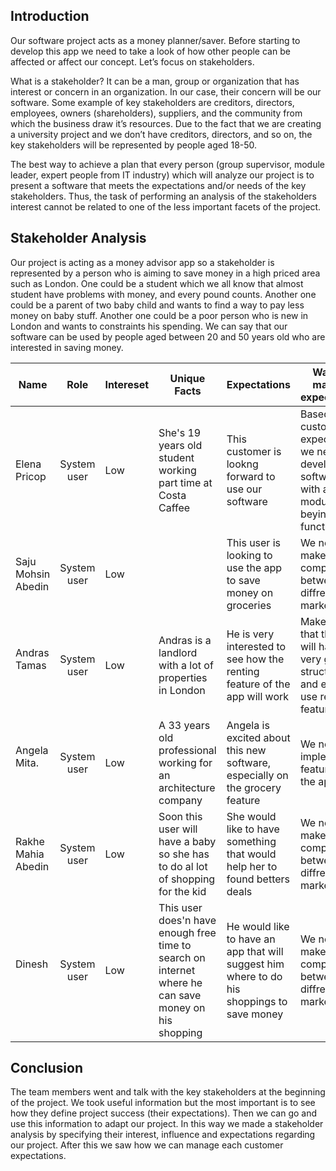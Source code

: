 ## Introduction

Our software project acts as a money planner/saver.  Before starting to develop this app we need to take a look of how other people can be affected or affect our concept. Let’s focus on stakeholders.

What is a stakeholder? It can be a man, group or organization that has interest or concern in an organization. In our case, their concern will be our software.  Some example of key stakeholders are creditors, directors, employees, owners (shareholders), suppliers, and the community from which the business draw it’s resources. Due to the fact that we are creating a university project and we don’t have creditors, directors, and so on, the key stakeholders will be represented by people aged 18-50.
 
The best way to achieve a plan that every person (group supervisor, module leader, expert people from IT industry) which will analyze our project is to present a software that meets the expectations and/or needs of the key stakeholders. Thus, the task of performing an analysis of the stakeholders interest cannot be related to one of the less important facets of the project.

## Stakeholder Analysis

Our project is acting as a money advisor app so a stakeholder is represented by a person who is aiming to save money in a high priced area such as London. One could be a student which we all know that almost student have problems with money, and every pound counts. Another one could be a parent of two baby child and wants to find a way to pay less money on baby stuff. Another one could be a poor person who is new in London and wants to constraints his spending. We can say that our software can be used by people aged between 20 and 50 years old who are interested in saving money.

| **Name**          | **Role**  | **Intereset** | **Unique Facts**   | **Expectations**         | **Ways to manage expectations** | 
|-------------------|:---------:|---------------|--------------------|--------------------------|-----------------------------------|
|Elena Pricop       |System user|Low           |She's 19 years old student working part time at Costa Caffee|This customer is lookng forward to use our software |Based on this customer expectations we need to develop this software with all modules beying functional|
|Saju Mohsin Abedin |System user|Low         |                    |This user is looking to use the app to save money on groceries|We need to make a price comparison between diffrent markets|
|Andras Tamas       |System user|Low           |Andras is a landlord with a lot of properties in London|He is very interested  to see how the renting feature of the app will work|Make sure that the app will have a very good, structured and easy to use renting feature|
|Angela Mita.       |System user|Low        |A 33 years old professional working for an architecture company|Angela is excited about this new software, especially on the grocery feature|We need to implement all features of the app|
|Rakhe Mahia Abedin |System user|Low           |Soon this user will have a baby so she has to do al lot of shopping for the kid|She would like to have something that would help her to found betters deals|We need to make a price comparison between diffrent markets|
|Dinesh             |System user|Low         |This user does'n have enough free time to search on internet where he can save money on his shopping|He would like to have an app that will suggest him where to do his shoppings to save money|We need to make a price comparison between diffrent markets|


## Conclusion

The team members went and talk with the key stakeholders at the beginning of the project. We took useful information but the most important is to see how they define project success (their expectations). Then we can go and use this information to adapt our project. In this way we made a stakeholder analysis by specifying their interest, influence and expectations regarding our project. After this we saw how we can manage each customer expectations.
